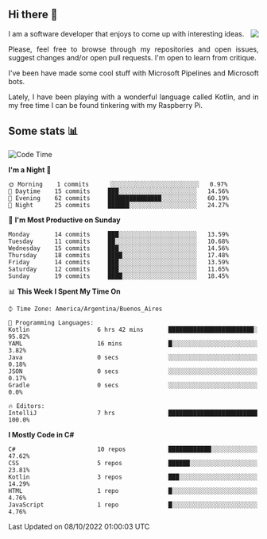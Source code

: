 ## Hi there :slightly_smiling_face:

<img src="https://github-readme-stats.vercel.app/api?username=victorgrycuk&show_icons=true&count_private=true&title_color=F7941E&icon_color=F7941E" align="right">

<p align="justify">
I am a software developer that enjoys to come up with interesting ideas.
<p/>

<p align= "justify">
Please, feel free to browse through my repositories and open issues, suggest changes and/or open pull requests. I'm open to learn from critique.
<p/>


<p align= "justify">
I've been have made some cool stuff with Microsoft Pipelines and Microsoft bots.
<p/>

<p align= "justify">
Lately, I have been playing with a wonderful language called Kotlin, and in my free time I can be found tinkering with my Raspberry Pi.
<p/>

## Some stats :bar_chart:
<!--START_SECTION:waka-->
![Code Time](http://img.shields.io/badge/Code%20Time-1%2C165%20hrs%2018%20mins-blue)

**I'm a Night 🦉** 

```text
🌞 Morning    1 commits      ░░░░░░░░░░░░░░░░░░░░░░░░░   0.97% 
🌆 Daytime    15 commits     ███░░░░░░░░░░░░░░░░░░░░░░   14.56% 
🌃 Evening    62 commits     ███████████████░░░░░░░░░░   60.19% 
🌙 Night      25 commits     ██████░░░░░░░░░░░░░░░░░░░   24.27%

```
📅 **I'm Most Productive on Sunday** 

```text
Monday       14 commits     ███░░░░░░░░░░░░░░░░░░░░░░   13.59% 
Tuesday      11 commits     ██░░░░░░░░░░░░░░░░░░░░░░░   10.68% 
Wednesday    15 commits     ███░░░░░░░░░░░░░░░░░░░░░░   14.56% 
Thursday     18 commits     ████░░░░░░░░░░░░░░░░░░░░░   17.48% 
Friday       14 commits     ███░░░░░░░░░░░░░░░░░░░░░░   13.59% 
Saturday     12 commits     ███░░░░░░░░░░░░░░░░░░░░░░   11.65% 
Sunday       19 commits     ████░░░░░░░░░░░░░░░░░░░░░   18.45%

```


📊 **This Week I Spent My Time On** 

```text
⌚︎ Time Zone: America/Argentina/Buenos_Aires

💬 Programming Languages: 
Kotlin                   6 hrs 42 mins       ████████████████████████░   95.82% 
YAML                     16 mins             █░░░░░░░░░░░░░░░░░░░░░░░░   3.82% 
Java                     0 secs              ░░░░░░░░░░░░░░░░░░░░░░░░░   0.18% 
JSON                     0 secs              ░░░░░░░░░░░░░░░░░░░░░░░░░   0.17% 
Gradle                   0 secs              ░░░░░░░░░░░░░░░░░░░░░░░░░   0.0%

🔥 Editors: 
IntelliJ                 7 hrs               █████████████████████████   100.0%

```

**I Mostly Code in C#** 

```text
C#                       10 repos            ████████████░░░░░░░░░░░░░   47.62% 
CSS                      5 repos             ██████░░░░░░░░░░░░░░░░░░░   23.81% 
Kotlin                   3 repos             ███░░░░░░░░░░░░░░░░░░░░░░   14.29% 
HTML                     1 repo              █░░░░░░░░░░░░░░░░░░░░░░░░   4.76% 
JavaScript               1 repo              █░░░░░░░░░░░░░░░░░░░░░░░░   4.76%

```



 Last Updated on 08/10/2022 01:00:03 UTC
<!--END_SECTION:waka-->
